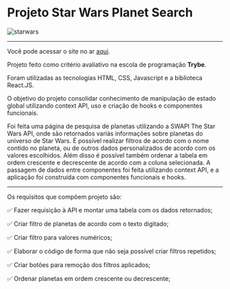 # Projeto Star Wars Planet Search
![starwars](https://user-images.githubusercontent.com/82068881/132109715-14cc34d7-8663-4f83-bfb9-9f2762e274c4.png)

***
Você pode acessar o site no ar [aqui](https://kevin-ol.github.io/project-starwars-planets-search).

Projeto feito como critério avaliativo na escola de programação **Trybe**.

Foram utilizadas as tecnologias HTML, CSS, Javascript e a biblioteca React.JS.

O objetivo do projeto consolidar conhecimento de manipulação de estado global utilizando context API, uso e criação de hooks e componentes funcionais.

Foi feita uma página de pesquisa de planetas utilizando a SWAPI The Star Wars API, onde são retornados variás informações sobre planetas do universo de Star Wars.
É possível realizar filtros de acordo com o nome contido no planeta, ou de outros dados personalizados de acordo com os valores escolhidos. Além disso é possível 
também ordenar a tabela em ordem crescente e decrescente de acordo com a coluna selecionada. A passagem de dados entre componentes foi feita utilizando context API,
e a aplicação foi construída com componentes funcionais e hooks.

***
Os requisitos que compõem projeto são:

:white_check_mark: Fazer requisição à API e montar uma tabela com os dados retornados;

:white_check_mark: Criar filtro de planetas de acordo com o texto digitado;

:white_check_mark: Criar filtro para valores numéricos;

:white_check_mark: Elaborar o código de forma que não seja possível criar filtros repetidos;

:white_check_mark: Criar botões para remoção dos filtros aplicados;

:white_check_mark: Ordenar planetas em ordem crescente ou decrescente;

